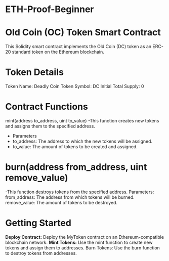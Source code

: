 # ETH-Proof-Beginner

# Old Coin (OC) Token Smart Contract
<p>This Solidity smart contract implements the Old Coin (DC) token as an ERC-20 standard token on the Ethereum blockchain.</p>

# Token Details
  Token Name: Deadly Coin
  Token Symbol: DC
  Initial Total Supply: 0
  
# Contract Functions
  mint(address to_address, uint to_value)
  -This function creates new tokens and assigns them to the specified address.
  <ul>
    <li>Parameters</li>
   <li> to_address: The address to which the new tokens will be assigned.</li>
    <li>to_value: The amount of tokens to be created and assigned.</li>
   </ul>
    
 # burn(address from_address, uint remove_value)
  -This function destroys tokens from the specified address.
  Parameters:
    from_address: The address from which tokens will be burned.
    remove_value: The amount of tokens to be destroyed.

    
# Getting Started
<strong> Deploy Contract:</strong> Deploy the MyToken contract on an Ethereum-compatible blockchain network.
<strong>Mint Tokens:</strong> Use the mint function to create new tokens and assign them to addresses.
<bold>Burn Tokens:</bold> Use the burn function to destroy tokens from addresses.

